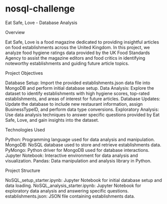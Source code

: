 # nosql-challenge
Eat Safe, Love - Database Analysis

Overview

Eat Safe, Love is a food magazine dedicated to providing insightful articles on food establishments across the United Kingdom. In this project, we analyze food hygiene ratings data provided by the UK Food Standards Agency to assist the magazine editors and food critics in identifying noteworthy establishments and guiding future article topics.

Project Objectives

Database Setup: Import the provided establishments.json data file into MongoDB and perform initial database setup.
Data Analysis: Explore the dataset to identify establishments with high hygiene scores, top-rated establishments, and areas of interest for future articles.
Database Updates: Update the database to include new restaurant information, assign BusinessTypeID, and perform data type conversions.
Exploratory Analysis: Use data analysis techniques to answer specific questions provided by Eat Safe, Love, and gain insights into the dataset.

Technologies Used

Python: Programming language used for data analysis and manipulation.
MongoDB: NoSQL database used to store and retrieve establishments data.
PyMongo: Python driver for MongoDB used for database interactions.
Jupyter Notebook: Interactive environment for data analysis and visualization.
Pandas: Data manipulation and analysis library in Python.

Project Structure

NoSQL_setup_starter.ipynb: Jupyter Notebook for initial database setup and data loading.
NoSQL_analysis_starter.ipynb: Jupyter Notebook for exploratory data analysis and answering specific questions.
establishments.json: JSON file containing establishments data.

